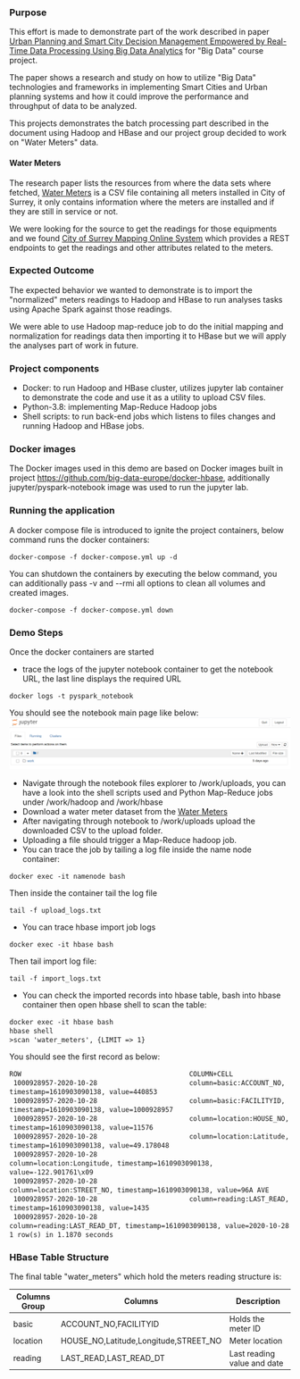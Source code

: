 ### Purpose
This effort is made to demonstrate part of the work described in paper 
[Urban Planning and Smart City Decision
Management Empowered by Real-Time
Data Processing Using Big Data Analytics](https://www.researchgate.net/publication/327524100_Urban_Planning_and_Smart_City_Decision_Management_Empowered_by_Real-Time_Data_Processing_Using_Big_Data_Analytics#fullTextFileContent)
for "Big Data" course project. 

The paper shows a research and study on how to utilize "Big Data" technologies and
frameworks in implementing Smart Cities and Urban planning systems and how it 
could improve the performance and throughput of data to be analyzed.

This projects demonstrates the batch processing part described in the document 
using Hadoop and HBase and our project group decided to work on "Water Meters" data.

#### Water Meters
The research paper  lists the resources from where the data sets where fetched,
[Water Meters](http://data.surrey.ca/dataset/water-meters/resource/99fe8786-6329-49f7-ae92-2c3b8f6e4778)
is a CSV file containing all meters installed in City of Surrey, it only contains information
where the meters are installed and if they are still in service or not.

We were looking for the source to get the readings for those equipments and we found
[City of Surrey Mapping Online System](https://cosmos.surrey.ca/external/) which provides
a REST endpoints to get the readings and other attributes related to the meters.

### Expected Outcome
The expected behavior we wanted to demonstrate is to import the "normalized" meters readings
to Hadoop and HBase to run analyses tasks using Apache Spark against those readings.

We were able to use Hadoop map-reduce job to do the initial mapping and normalization
for readings data then importing it to HBase but we will apply the analyses part of
work in future.

### Project components     
* Docker: to run Hadoop and HBase cluster, utilizes jupyter lab container to demonstrate
 the code and use it as a utility to upload CSV files.
* Python-3.8: implementing Map-Reduce Hadoop jobs
* Shell scripts: to run back-end jobs which listens to files changes and running 
Hadoop and HBase jobs.

### Docker images
The Docker images used in this demo are based on Docker images built in project
https://github.com/big-data-europe/docker-hbase, additionally jupyter/pyspark-notebook
image was used to run the jupyter lab.

### Running the application
A docker compose file is introduced to ignite the project containers, below
command runs the docker containers:
```shell script
docker-compose -f docker-compose.yml up -d
``` 
You can shutdown the containers by executing the below command,
you can additionally pass -v and --rmi all options to clean all
volumes and created images.
```shell script
docker-compose -f docker-compose.yml down
```

### Demo Steps
Once the docker containers are started
* trace the logs of the jupyter notebook container to get the notebook URL, 
the last line displays the required URL
```shell script
docker logs -t pyspark_notebook
``` 
You should see the notebook main page like below:
![](docs_images/notebook.png)
* Navigate through the notebook files explorer to /work/uploads,
you can have a look into the shell scripts used and Python Map-Reduce jobs
under /work/hadoop and /work/hbase
* Download a water meter dataset from the [Water Meters](http://data.surrey.ca/dataset/water-meters/resource/99fe8786-6329-49f7-ae92-2c3b8f6e4778)
* After navigating through notebook to /work/uploads upload the downloaded CSV to 
the upload folder.
* Uploading a file should trigger a Map-Reduce hadoop job.
* You can trace the job by tailing a log file inside the name node container:
```shell script
docker exec -it namenode bash
```
Then inside the container tail the log file
```shell script
tail -f upload_logs.txt
```
* You can trace hbase import job logs
```shell script
docker exec -it hbase bash
```
Then tail import log file:
```shell script
tail -f import_logs.txt
```
* You can check the imported records into hbase table, bash into hbase container
then open hbase shell to scan the table:
```shell script
docker exec -it hbase bash
hbase shell
>scan 'water_meters', {LIMIT => 1}
```
You should see the first record as below:
```shell script
ROW                                          COLUMN+CELL
 1000928957-2020-10-28                       column=basic:ACCOUNT_NO, timestamp=1610903090138, value=440853
 1000928957-2020-10-28                       column=basic:FACILITYID, timestamp=1610903090138, value=1000928957
 1000928957-2020-10-28                       column=location:HOUSE_NO, timestamp=1610903090138, value=11576
 1000928957-2020-10-28                       column=location:Latitude, timestamp=1610903090138, value=49.178048
 1000928957-2020-10-28                       column=location:Longitude, timestamp=1610903090138, value=-122.901761\x09
 1000928957-2020-10-28                       column=location:STREET_NO, timestamp=1610903090138, value=96A AVE
 1000928957-2020-10-28                       column=reading:LAST_READ, timestamp=1610903090138, value=1435
 1000928957-2020-10-28                       column=reading:LAST_READ_DT, timestamp=1610903090138, value=2020-10-28
1 row(s) in 1.1870 seconds
```

### HBase Table Structure
The final table "water_meters" which hold the meters reading structure is:

|Columns Group|Columns|Description|
|---|---|---|
|basic|ACCOUNT_NO,FACILITYID|Holds the meter ID|
|location|HOUSE_NO,Latitude,Longitude,STREET_NO|Meter location|
|reading|LAST_READ,LAST_READ_DT|Last reading value and date|



